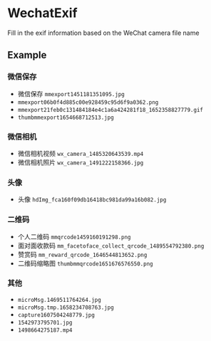 # WechatExif
Fill in the exif information based on the WeChat camera file name


## Example
### 微信保存
- 微信保存 `mmexport1451181351095.jpg`
- `mmexport06b0f4d885c00e928459c95d6f9a0362.png`
- `mmexport21feb0c131484184e4c1a6a424281f18_1652358827779.gif`
- `thumbmmexport1654668712513.jpg`

### 微信相机
- 微信相机视频 `wx_camera_1485320643539.mp4`
- 微信相机照片 `wx_camera_1491222158366.jpg`

### 头像
- 头像 `hdImg_fca160f09db16418bc981da99a16b082.jpg`

### 二维码
- 个人二维码 `mmqrcode1459160191298.png`
- 面对面收款码 `mm_facetoface_collect_qrcode_1489554792380.png`
- 赞赏码 `mm_reward_qrcode_1646544813652.png`
- 二维码缩略图 `thumbmmqrcode1651676576550.png`

### 其他
- `microMsg.1469511764264.jpg`
- `microMsg.tmp.1658234708763.jpg`
- `capture1607504248779.jpg`
- `1542973795701.jpg`
- `1498664275187.mp4`
